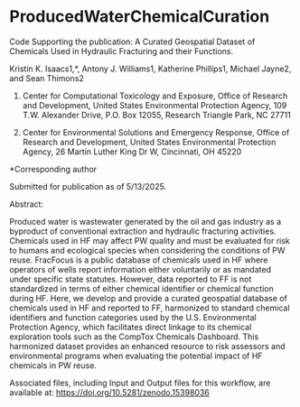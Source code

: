 # ProducedWaterChemicalCuration
Code Supporting the publication: A Curated Geospatial Dataset of Chemicals Used in Hydraulic Fracturing and their Functions. 

Kristin K. Isaacs1,*, Antony J. Williams1, Katherine Phillips1, Michael Jayne2, and Sean Thimons2

1. Center for Computational Toxicology and Exposure, Office of Research and Development, United States Environmental Protection Agency, 109 T.W. Alexander Drive, P.O. Box 12055, Research Triangle Park, NC 27711

2. Center for Environmental Solutions and Emergency Response, Office of Research and Development, United States Environmental Protection Agency, 26 Martin Luther King Dr W, Cincinnati, OH 45220

*Corresponding author

Submitted for publication as of 5/13/2025. 

Abstract:

Produced water is wastewater generated by the oil and gas industry as a byproduct of conventional extraction and hydraulic fracturing activities. Chemicals used in HF may affect PW quality and must be evaluated for risk to humans and ecological species when considering the conditions of PW reuse. FracFocus is a public database of chemicals used in HF where operators of wells report information either voluntarily or as mandated under specific state statutes. However, data reported to FF is not standardized in terms of either chemical identifier or chemical function during HF. Here, we develop and provide a curated geospatial database of chemicals used in HF and reported to FF, harmonized to standard chemical identifiers and function categories used by the U.S. Environmental Protection Agency, which facilitates direct linkage to its chemical exploration tools such as the CompTox Chemicals Dashboard. This harmonized dataset provides an enhanced resource to risk assessors and environmental programs when evaluating the potential impact of HF chemicals in PW reuse.

Associated files, including Input and Output files for this workflow, are available at: https://doi.org/10.5281/zenodo.15398036
